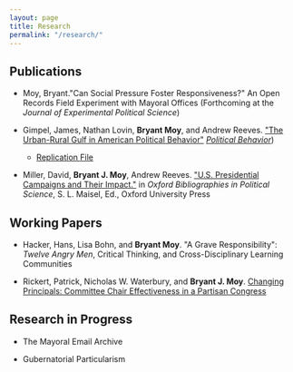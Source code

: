 ```yaml
---
layout: page
title: Research
permalink: "/research/"
---
```

## Publications
* Moy, Bryant."Can Social Pressure Foster Responsiveness?" An Open Records Field Experiment with Mayoral Offices (Forthcoming at the *Journal of Experimental Political Science*)

* Gimpel, James, Nathan Lovin, **Bryant Moy**, and Andrew Reeves. ["The Urban-Rural Gulf in American Political Behavior"](https://bryantjmoy.github.io/assets/urbanrural.pdf) [*Political Behavior*](https://link.springer.com/article/10.1007/s11109-020-09601-w))
  * [Replication File](https://dataverse.harvard.edu/dataset.xhtml?persistentId=doi:10.7910/DVN/IYBIUP) <br />
  

* Miller, David, **Bryant J. Moy**, Andrew Reeves. ["U.S. Presidential Campaigns and Their Impact."](http://www.oxfordbibliographies.com/view/document/obo-9780199756223/obo-9780199756223-0156.xml) in *Oxford Bibliographies in Political Science*, S. L. Maisel, Ed., Oxford University Press

<!-- +## Invited to Revise and Resubmit or Under Review+ -->
<!-- +## Revise and Resubmit or Under Review+ -->
<!-- * [Can Social Pressure Foster Responsiveness?](Projects/SocialPressureMayors.md) An Open Records Field Experiment with Mayoral Offices *(Invited to Revise and Resubmit)*+ -->

## Working Papers
* Hacker, Hans, Lisa Bohn, and **Bryant Moy**. "A Grave Responsibility": *Twelve Angry Men*, Critical Thinking, and Cross-Disciplinary Learning Communities 

* Rickert, Patrick, Nicholas W. Waterbury, and **Bryant J. Moy**.
[Changing Principals: Committee Chair Effectiveness in a Partisan Congress](https://bryantjmoy.github.io/assets/APSA2019RickertWaterburyMoy.pdf)

## Research in Progress

* The Mayoral Email Archive

<!-- +* The Fox News Effect on Uninformed and Misinformed Responses: Assessing the Variability in Political Knowledge+ -->

<!-- +* Comparing Criteria for Confounder Selection+ -->

* Gubernatorial Particularism


